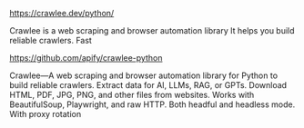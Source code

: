https://crawlee.dev/python/

Crawlee is a web scraping and browser automation library
It helps you build reliable crawlers. Fast



https://github.com/apify/crawlee-python

Crawlee—A web scraping and browser automation library for Python to build reliable crawlers. Extract data for AI, LLMs, RAG, or GPTs. Download HTML, PDF, JPG, PNG, and other files from websites. Works with BeautifulSoup, Playwright, and raw HTTP. Both headful and headless mode. With proxy rotation


